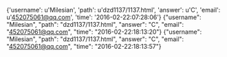 {'username': u'Milesian', 'path': u'dzd1137/1137.html', 'answer': u'C', 'email': u'452075061@qq.com', 'time': '2016-02-22:07:28:06'}
{"username": "Milesian", "path": "dzd1137/1137.html", "answer": "C", "email": "452075061@qq.com", "time": "2016-02-22:18:13:20"}
{"username": "Milesian", "path": "dzd1137/1137.html", "answer": "C", "email": "452075061@qq.com", "time": "2016-02-22:18:13:57"}